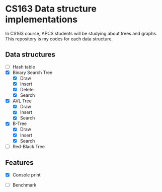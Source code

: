 # CS163 Data structure implementations
In CS163 course, APCS students will be studying about trees and graphs. This repository is my codes for each data structure.

## Data structures
- [ ] Hash table
- [x] Binary Search Tree
  - [x] Draw
  - [x] Insert
  - [x] Delete
  - [x] Search
- [x] AVL Tree
  - [x] Draw
  - [x] Insert
  - [x] Search
- [x] B-Tree
  - [x] Draw
  - [x] Insert
  - [x] Search
- [ ] Red-Black Tree

## Features
- [x] Console print
- [ ] Benchmark

